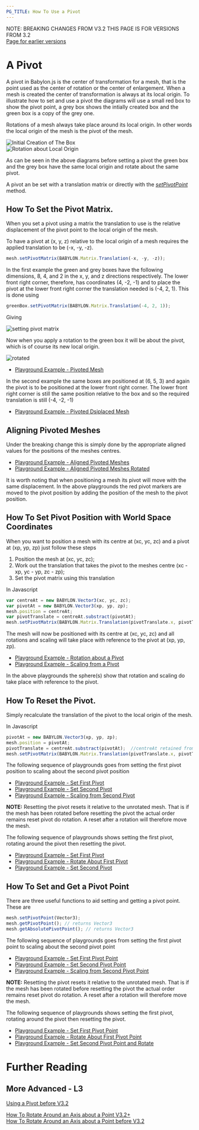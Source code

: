 ```yaml
---
PG_TITLE: How To Use a Pivot
---
```


NOTE: BREAKING CHANGES FROM V3.2 THIS PAGE IS FOR VERSIONS FROM 3.2  
[Page for earlier versions](/how_to/pivots)

# A Pivot

A pivot in Babylon.js is the center of transformation for a mesh, that is the point used as the center of rotation or the center of enlargement. When a mesh is created the center of transformation is always at its local origin. To illustrate how to set and use a pivot the diagrams will use a small red box to show the pivot point, a grey box shows the intially created box and the green box is a copy of the grey one.

Rotations of a mesh always take place around its local origin. In other words the local origin of the mesh is the pivot of the mesh. 

![Initial Creation of The Box](/img/how_to/Mesh/pivot1.jpg)  
![Rotation about Local Origin](/img/how_to/Mesh/pivot0.jpg)

As can be seen in the above diagrams before setting a pivot the green box and the grey box have the same local origin and rotate about the same pivot.

A pivot an be set with a translation matrix or directly with the [_setPivotPoint_](/how_to/pivots#how-to-set-and-get-a-pivot-point) method.

## How To Set the Pivot Matrix.

When you set a pivot using a matrix the translation to use is the relative displacement of the pivot point to the local origin of the mesh. 

To have a pivot at (x, y, z) relative to the local origin of a mesh requires the applied translation to be (-x, -y, -z).

```javascript
mesh.setPivotMatrix(BABYLON.Matrix.Translation(-x, -y, -z));
```

In the first example the green and grey boxes have the following dimensions, 8, 4, and 2 in the x, y, and z directions respectively. The lower front right corner, therefore, has coordinates (4, -2, -1) and to place the pivot at the lower front right corner the translation needed is  (-4, 2, 1). This is done using

```javascript
greenBox.setPivotMatrix(BABYLON.Matrix.Translation(-4, 2, 1));
```
Giving

![setting pivot matrix](/img/how_to/Mesh/pivot2.jpg)

Now when you apply a rotation to the green box it will be about the pivot, which is of course its new local origin.

![rotated](/img/how_to/Mesh/pivot4.jpg)

* [Playground Example - Pivoted Mesh](https://www.babylonjs-playground.com/#AGXDE#23)

In the second example the same boxes are positioned at (6, 5, 3) and again the pivot is to be positioned at the lower front right corner. The lower front right corner is still the same position relative to the box and so the required translation is still (-4, -2, -1)

* [Playground Example - Pivoted Dsiplaced Mesh](https://www.babylonjs-playground.com/#AGXDE#28)

## Aligning Pivoted Meshes

Under the breaking change this is simply done by the appropriate aligned values for the positions of the meshes centres.

* [Playground Example - Aligned Pivoted Meshes](https://www.babylonjs-playground.com/#AGXDE#26)
* [Playground Example - Aligned Pivoted Meshes Rotated](https://www.babylonjs-playground.com/#AGXDE#27)

It is worth noting that when positioning a mesh its pivot will move with the same displacement. In the above playgrounds the red pivot markers are moved to the pivot position by adding the position of the mesh to the pivot position. 

## How To Set Pivot Position with World Space Coordinates

When you want to position a mesh with its centre at (xc, yc, zc) and a pivot at (xp, yp, zp) just follow these steps

1. Position the mesh at (xc, yc, zc);
2. Work out the translation that takes the pivot to the meshes centre (xc - xp, yc - yp, zc - zp);
3. Set the pivot matrix using this translation

In Javascript

```javascript
var centreAt = new BABYLON.Vector3(xc, yc, zc);
var pivotAt = new BABYLON.Vector3(xp, yp, zp);
mesh.position = centreAt;
var pivotTranslate = centreAt.substract(pivotAt);
mesh.setPivotMatrix(BABYLON.Matrix.Translation(pivotTranslate.x, pivotTranslate.y, pivotTranslate.z));
```
The mesh will now be positioned with its centre at (xc, yc, zc) and all rotations and scaling will take place with reference to the pivot at (xp, yp, zp).

* [Playground Example - Rotation about a Pivot](https://www.babylonjs-playground.com/#AGXDE#29)
* [Playground Example - Scaling from a Pivot](https://www.babylonjs-playground.com/#AGXDE#30)

In the above playgrounds the sphere(s) show that rotation and scaling do take place with reference to the pivot.

## How To Reset the Pivot.

Simply recalculate the translation of the pivot to the local origin of the mesh.

In Javascript

```javascript
pivotAt = new BABYLON.Vector3(xp, yp, zp);
mesh.position = pivotAt;
pivotTranslate = centreAt.substract(pivotAt);  //centreAt retained from previous pivot setting
mesh.setPivotMatrix(BABYLON.Matrix.Translation(pivotTranslate.x, pivotTranslate.y, pivotTranslate.z));
```
The following sequence of playgrounds goes from setting the first pivot position to scaling about the second pivot position

* [Playground Example - Set First Pivot](https://www.babylonjs-playground.com/#1MKHR9#23)
* [Playground Example - Set Second Pivot](https://www.babylonjs-playground.com/#1MKHR9#24)
* [Playground Example - Scaling from Second Pivot](https://www.babylonjs-playground.com/#1MKHR9#25)

**NOTE:** Resetting the pivot resets it relative to the unrotated mesh. That is if the mesh has been rotated before resetting the pivot the actual order remains reset pivot do rotation. A reset after a rotation will therefore move the mesh.

The following sequence of playgrounds shows setting the first pivot, rotating around the pivot then resetting the pivot.

* [Playground Example - Set First Pivot](http://www.babylonjs-playground.com/#1MKHR9#23)
* [Playground Example - Rotate About First Pivot](https://www.babylonjs-playground.com/#1MKHR9#26)
* [Playground Example - Set Second Pivot](https://www.babylonjs-playground.com/#1MKHR9#27)  

## How To Set and Get a Pivot Point

There are three useful functions to aid setting and getting a pivot point. These are

```javascript
mesh.setPivotPoint(Vector3);
mesh.getPivotPoint(); // returns Vector3
mesh.getAbsolutePivotPoint(); // returns Vector3
```

The following sequence of playgrounds goes from setting the first pivot point to scaling about the second pivot point

* [Playground Example - Set First Pivot Point](http://www.babylonjs-playground.com/#1MKHR9#17)
* [Playground Example - Set Second Pivot Point](http://www.babylonjs-playground.com/#1MKHR9#18)
* [Playground Example - Scaling from Second Pivot Point](http://www.babylonjs-playground.com/#1MKHR9#19)

**NOTE:** Resetting the pivot resets it relative to the unrotated mesh. That is if the mesh has been rotated before resetting the pivot the actual order remains reset pivot do rotation. A reset after a rotation will therefore move the mesh.

The following sequence of playgrounds shows setting the first pivot, rotating around the pivot then resetting the pivot.

* [Playground Example - Set First Pivot Point](http://www.babylonjs-playground.com/#1MKHR9#17)
* [Playground Example - Rotate About First Pivot Point](http://www.babylonjs-playground.com/#1MKHR9#20)
* [Playground Example - Set Second Pivot Point and Rotate](https://www.babylonjs-playground.com/#1MKHR9#28)

# Further Reading

## More Advanced - L3

[Using a Pivot before V3.2](/How_To/Pivots) 

[How To Rotate Around an Axis about a Point V3.2+](/How_To/Pivot3.2)  
[How To Rotate Around an Axis about a Point before V3.2](/How_To/Pivot)


